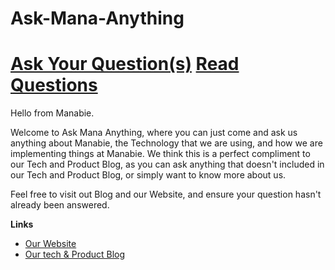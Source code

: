 # Ask-Mana-Anything
# [Ask Your Question(s)](https://github.com/duytran1993/Ask-Mana-Anything/issues/new)     [Read Questions](https://github.com/duytran1993/Ask-Mana-Anything/issues)

Hello from Manabie.

Welcome to Ask Mana Anything, where you can just come and ask us anything about Manabie, the Technology that we are using, and how we are implementing things at Manabie.
We think this is a perfect compliment to our Tech and Product Blog, as you can ask anything that doesn't included in our Tech and Product Blog, or simply want to know more about us.

Feel free to visit out Blog and our Website, and ensure your question hasn't already been answered.

**Links**
- [Our Website](https://manabie.com/)
- [Our tech & Product Blog](https://medium.com/@manabie)
